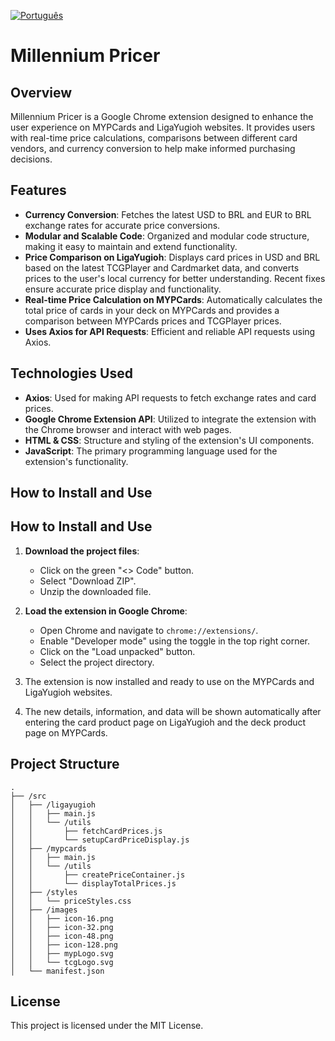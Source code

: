 [![Português](https://img.shields.io/badge/lang-portuguese-green.svg)](README_pt-br.md)

# Millennium Pricer

## Overview

Millennium Pricer is a Google Chrome extension designed to enhance the user experience on MYPCards and LigaYugioh websites. It provides users with real-time price calculations, comparisons between different card vendors, and currency conversion to help make informed purchasing decisions.

## Features

- **Currency Conversion**: Fetches the latest USD to BRL and EUR to BRL exchange rates for accurate price conversions.
- **Modular and Scalable Code**: Organized and modular code structure, making it easy to maintain and extend functionality.
- **Price Comparison on LigaYugioh**: Displays card prices in USD and BRL based on the latest TCGPlayer and Cardmarket data, and converts prices to the user's local currency for better understanding. Recent fixes ensure accurate price display and functionality.
- **Real-time Price Calculation on MYPCards**: Automatically calculates the total price of cards in your deck on MYPCards and provides a comparison between MYPCards prices and TCGPlayer prices.
- **Uses Axios for API Requests**: Efficient and reliable API requests using Axios.

## Technologies Used

- **Axios**: Used for making API requests to fetch exchange rates and card prices.
- **Google Chrome Extension API**: Utilized to integrate the extension with the Chrome browser and interact with web pages.
- **HTML & CSS**: Structure and styling of the extension's UI components.
- **JavaScript**: The primary programming language used for the extension's functionality.

## How to Install and Use

## How to Install and Use

1. **Download the project files**:

   - Click on the green "<> Code" button.
   - Select "Download ZIP".
   - Unzip the downloaded file.

2. **Load the extension in Google Chrome**:

   - Open Chrome and navigate to `chrome://extensions/`.
   - Enable "Developer mode" using the toggle in the top right corner.
   - Click on the "Load unpacked" button.
   - Select the project directory.

3. The extension is now installed and ready to use on the MYPCards and LigaYugioh websites.

4. The new details, information, and data will be shown automatically after entering the card product page on LigaYugioh and the deck product page on MYPCards.

## Project Structure

```
.
├── /src
│   ├── /ligayugioh
│   │   ├── main.js
│   │   └── /utils
│   │       ├── fetchCardPrices.js
│   │       └── setupCardPriceDisplay.js
│   ├── /mypcards
│   │   ├── main.js
│   │   └── /utils
│   │       ├── createPriceContainer.js
│   │       └── displayTotalPrices.js
│   ├── /styles
│   │   └── priceStyles.css
│   ├── /images
│   │   ├── icon-16.png
│   │   ├── icon-32.png
│   │   ├── icon-48.png
│   │   ├── icon-128.png
│   │   ├── mypLogo.svg
│   │   └── tcgLogo.svg
│   └── manifest.json
```

## License

This project is licensed under the MIT License.
